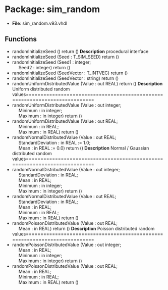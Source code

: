 # Package: sim_random

- **File**: sim_random.v93.vhdl
## Functions
- randomInitializeSeed <font id="function_arguments">()</font> <font id="function_return">return ()</font>
**Description**
procedural interface
- randomInitializeSeed <font id="function_arguments">(Seed : T_SIM_SEED) </font> <font id="function_return">return ()</font>
- randomInitializeSeed <font id="function_arguments">(Seed1 : integer;<br><span style="padding-left:20px"> Seed2 : integer) </font> <font id="function_return">return ()</font>
- randomInitializeSeed <font id="function_arguments">(SeedVector : T_INTVEC) </font> <font id="function_return">return ()</font>
- randomInitializeSeed <font id="function_arguments">(SeedVector : string) </font> <font id="function_return">return ()</font>
- randomUniformDistributedValue <font id="function_arguments">(Value : out REAL) </font> <font id="function_return">return ()</font>
**Description**
Uniform distributed random values===========================================================================
- randomUniformDistributedValue <font id="function_arguments">(Value : out integer;<br><span style="padding-left:20px"> Minimum : in integer;<br><span style="padding-left:20px"> Maximum : in integer) </font> <font id="function_return">return ()</font>
- randomUniformDistributedValue <font id="function_arguments">(Value : out REAL;<br><span style="padding-left:20px"> Minimum : in REAL;<br><span style="padding-left:20px"> Maximum : in REAL) </font> <font id="function_return">return ()</font>
- randomNormalDistributedValue <font id="function_arguments">(Value : out REAL;<br><span style="padding-left:20px"> StandardDeviation : in REAL := 1.0;<br><span style="padding-left:20px"> Mean : in REAL := 0.0) </font> <font id="function_return">return ()</font>
**Description**
Normal / Gaussian distributed random values===========================================================================
- randomNormalDistributedValue <font id="function_arguments">(Value : out integer;<br><span style="padding-left:20px"> StandardDeviation : in REAL;<br><span style="padding-left:20px"> Mean : in REAL;<br><span style="padding-left:20px"> Minimum : in integer;<br><span style="padding-left:20px"> Maximum : in integer) </font> <font id="function_return">return ()</font>
- randomNormalDistributedValue <font id="function_arguments">(Value : out REAL;<br><span style="padding-left:20px"> StandardDeviation : in REAL;<br><span style="padding-left:20px"> Mean : in REAL;<br><span style="padding-left:20px"> Minimum : in REAL;<br><span style="padding-left:20px"> Maximum : in REAL) </font> <font id="function_return">return ()</font>
- randomPoissonDistributedValue <font id="function_arguments">(Value : out REAL;<br><span style="padding-left:20px"> Mean : in REAL) </font> <font id="function_return">return ()</font>
**Description**
Poisson distributed random values===========================================================================
- randomPoissonDistributedValue <font id="function_arguments">(Value : out integer;<br><span style="padding-left:20px"> Mean : in REAL;<br><span style="padding-left:20px"> Minimum : in integer;<br><span style="padding-left:20px"> Maximum : in integer) </font> <font id="function_return">return ()</font>
- randomPoissonDistributedValue <font id="function_arguments">(Value : out REAL;<br><span style="padding-left:20px"> Mean : in REAL;<br><span style="padding-left:20px"> Minimum : in REAL;<br><span style="padding-left:20px"> Maximum : in REAL) </font> <font id="function_return">return ()</font>
